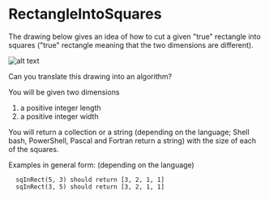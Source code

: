 # RectangleIntoSquares
The drawing below gives an idea of how to cut a given "true" rectangle into squares ("true" rectangle meaning that the two dimensions are different).

![alt text](/squares.jpg?raw=true)

Can you translate this drawing into an algorithm?  

You will be given two dimensions  

1. a positive integer length
2. a positive integer width  

You will return a collection or a string (depending on the language; Shell bash, PowerShell, Pascal and Fortran return a string) with the size of each of the squares.

Examples in general form:
(depending on the language)

```
  sqInRect(5, 3) should return [3, 2, 1, 1]
  sqInRect(3, 5) should return [3, 2, 1, 1]
```

